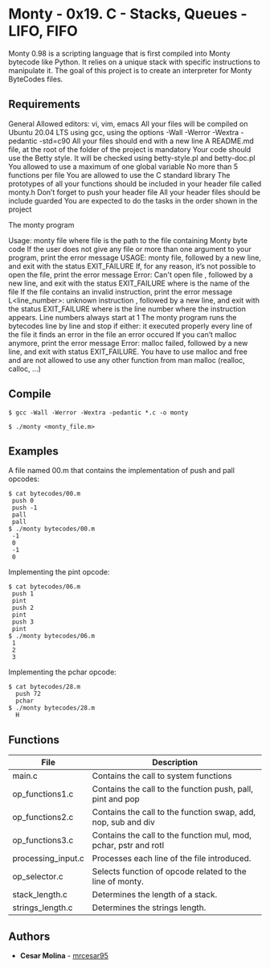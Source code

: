 # Monty - 0x19. C - Stacks, Queues - LIFO, FIFO

Monty 0.98 is a scripting language that is first compiled into Monty bytecode like Python. It relies on a unique stack with specific instructions to manipulate it. The goal of this project is to create an interpreter for Monty ByteCodes files.

## Requirements

General
Allowed editors: vi, vim, emacs
All your files will be compiled on Ubuntu 20.04 LTS using gcc, using the options -Wall -Werror -Wextra -pedantic -std=c90
All your files should end with a new line
A README.md file, at the root of the folder of the project is mandatory
Your code should use the Betty style. It will be checked using betty-style.pl and betty-doc.pl
You allowed to use a maximum of one global variable
No more than 5 functions per file
You are allowed to use the C standard library
The prototypes of all your functions should be included in your header file called monty.h
Don’t forget to push your header file
All your header files should be include guarded
You are expected to do the tasks in the order shown in the project

The monty program

Usage: monty file
where file is the path to the file containing Monty byte code
If the user does not give any file or more than one argument to your program, print the error message USAGE: monty file, followed by a new line, and exit with the status EXIT_FAILURE
If, for any reason, it’s not possible to open the file, print the error message Error: Can't open file <file>, followed by a new line, and exit with the status EXIT_FAILURE
where <file> is the name of the file
If the file contains an invalid instruction, print the error message L<line_number>: unknown instruction <opcode>, followed by a new line, and exit with the status EXIT_FAILURE
where is the line number where the instruction appears.
Line numbers always start at 1
The monty program runs the bytecodes line by line and stop if either:
it executed properly every line of the file
it finds an error in the file
an error occured
If you can’t malloc anymore, print the error message Error: malloc failed, followed by a new line, and exit with status EXIT_FAILURE.
You have to use malloc and free and are not allowed to use any other function from man malloc (realloc, calloc, …)
## Compile

```
$ gcc -Wall -Werror -Wextra -pedantic *.c -o monty

$ ./monty <monty_file.m>
```

## Examples

A file named 00.m that contains the implementation of push and pall opcodes:

    $ cat bytecodes/00.m
     push 0
     push -1
     pall
     pall
    $ ./monty bytecodes/00.m
     -1
     0
     -1
     0

Implementing the pint opcode:

    $ cat bytecodes/06.m
     push 1
	 pint
	 push 2
	 pint
	 push 3
	 pint
	$ ./monty bytecodes/06.m
	 1
	 2
	 3

Implementing the pchar opcode:

    $ cat bytecodes/28.m
      push 72
      pchar
    $ ./monty bytecodes/28.m
      H

## Functions

| File               | Description                                                      |
| ------------------ | ---------------------------------------------------------------- |
| main.c             | Contains the call to system functions                            |
| op_functions1.c    | Contains the call to the function push, pall, pint and pop       |
| op_functions2.c    | Contains the call to the function swap, add, nop, sub and div    |
| op_functions3.c    | Contains the call to the function mul, mod, pchar, pstr and rotl |
| processing_input.c | Processes each line of the file introduced.                      |
| op_selector.c      | Selects function of opcode related to the line of monty.         |
| stack_length.c     | Determines the length of a stack.                                |
| strings_length.c   | Determines the strings length.                                   |

## Authors

- **Cesar Molina** - [mrcesar95](https://github.com/mrcesar95)
